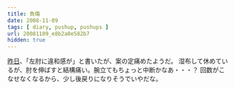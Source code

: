```yaml
---
title: 負傷
date: 2008-11-09
tags: [ diary, pushup, pushups ]
url: 20081109_e8b2a0e582b7
hidden: true
---
```

<a href="http://gomlog.com/20081108_pushups-day8-and-9/">昨日</a>、「左肘に違和感が」と書いたが、案の定痛めたようだ。
湿布して休めているが、肘を伸ばすと結構痛い。腕立てもちょっと中断かなあ・・・？
回数がこなせなくなるから、少し後戻りになりそうでいやだな。
